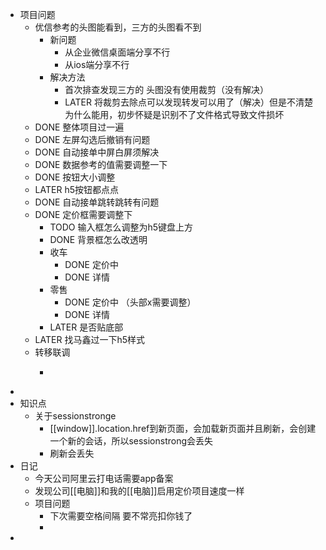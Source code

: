 - 项目问题
	- 优信参考的头图能看到，三方的头图看不到
		- 新问题
			- 从企业微信桌面端分享不行
			- 从ios端分享不行
		- 解决方法
			- 首次排查发现三方的 头图没有使用裁剪（没有解决）
			- LATER 将裁剪去除点可以发现转发可以用了（解决）但是不清楚为什么能用，初步怀疑是识别不了文件格式导致文件损坏
	- DONE 整体项目过一遍
	- DONE 左屏勾选后撤销有问题
	- DONE 自动接单中屏白屏须解决
	- DONE 数据参考的值需要调整一下
	- DONE 按钮大小调整
	- LATER h5按钮都点点
	- DONE 自动接单跳转跳转有问题
	- DONE 定价框需要调整下
		- TODO 输入框怎么调整为h5键盘上方
		- DONE 背景框怎么改透明
		- 收车
			- DONE 定价中
			- DONE 详情
		- 零售
			- DONE 定价中 （头部x需要调整）
			- DONE 详情
		- LATER 是否贴底部
	- LATER 找马鑫过一下h5样式
	- 转移联调
		- ```js
		  ```
-
- 知识点
	- 关于sessionstronge
		- [[window]].location.href到新页面，会加载新页面并且刷新，会创建一个新的会话，所以sessionstrong会丢失
		- 刷新会丢失
- 日记
	- 今天公司阿里云打电话需要app备案
	- 发现公司[[电脑]]和我的[[电脑]]启用定价项目速度一样
	- 项目问题
		- 下次需要空格间隔 要不常亮扣你钱了
		-
-